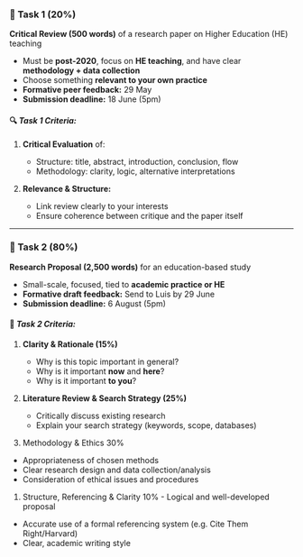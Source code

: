 ### **📝 Task 1 (20%)**

**Critical Review (500 words)** of a research paper on Higher Education (HE) teaching

- Must be **post-2020**, focus on **HE teaching**, and have clear **methodology + data collection**
- Choose something **relevant to your own practice**
- **Formative peer feedback:** 29 May
- **Submission deadline:** 18 June (5pm)

#### 🔍 *Task 1 Criteria:*

1. **Critical Evaluation** of:
    - Structure: title, abstract, introduction, conclusion, flow
    - Methodology: clarity, logic, alternative interpretations

2. **Relevance & Structure:**
    - Link review clearly to your interests
    - Ensure coherence between critique and the paper itself

* * *

### **📄 Task 2 (80%)**

**Research Proposal (2,500 words)** for an education-based study

- Small-scale, focused, tied to **academic practice or HE**
- **Formative draft feedback:** Send to Luis by 29 June
- **Submission deadline:** 6 August (5pm)

#### 📌 *Task 2 Criteria:*

1. **Clarity & Rationale (15%)**
    - Why is this topic important in general?
    - Why is it important **now** and **here**?
    - Why is it important **to you**?

2. **Literature Review & Search Strategy (25%)**
    - Critically discuss existing research
    - Explain your search strategy (keywords, scope, databases)

3. Methodology & Ethics 30%
- Appropriateness of chosen methods
- Clear research design and data collection/analysis
- Consideration of ethical issues and procedures

1. Structure, Referencing & Clarity	10%	- Logical and well-developed proposal
- Accurate use of a formal referencing system (e.g. Cite Them Right/Harvard)
- Clear, academic writing style